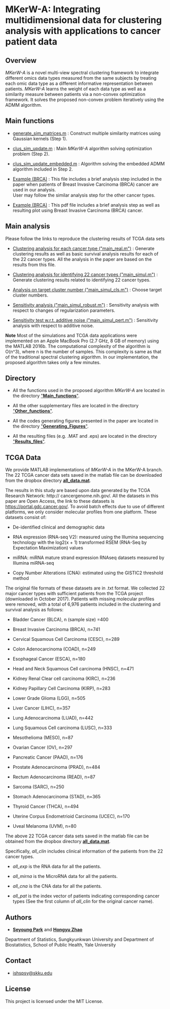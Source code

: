 # MKerW-A: Integrating multidimensional data for clustering analysis with applications to cancer patient data



## Overview

*MKerW-A* is a novel multi-view spectral clustering framework to integrate different omics data types measured from the same subjects by treating each omic data type as a different informative representation between patients. *MKerW-A* learns the weight of each data type as well as a similarity measure between patients via a non-convex optimization framework. It solves the proposed non-convex problem iteratively using the ADMM algorithm.


## Main functions

- [generate_sim_matrices.m](https://github.com/ishspsy/MKerW-A/blob/master/Main_functions/generate_sim_matrices.m)
: Construct multiple similarity matrices using Gaussian kernels (Step 1).

- [clus_sim_update.m](https://github.com/ishspsy/MKerW-A/blob/master/Main_functions/clus_sim_update.m)
: Main *MKerW-A* algorithm solving optimization problem (Step 2).

- [clus_sim_update_embedded.m](https://github.com/ishspsy/MKerW-A/blob/master/Main_functions/clus_sim_update_embedded.m)
: Algorithm solving the embedded ADMM algorithm included in Step 2.

- [Example (BRCA)](https://github.com/ishspsy/MKerW-A/blob/master/example_BRCA.m)
: This file includes a brief analysis step included in the paper when patients of Breast Invasive Carcinoma (BRCA) cancer are used in our analysis.  
User may follow the similar analysis step for the other cancer types.

- [Example (BRCA)](https://github.com/ishspsy/MKerW-A/blob/master/example_BRCA.pdf)
: This pdf file includes a brief analysis step as well as resulting plot using Breast Invasive Carcinoma (BRCA) cancer.



## Main analysis

Please follow the links to reproduce the clustering results of TCGA data sets

-  [Clustering analysis for each cancer type ("main_real.m")](https://github.com/ishspsy/MKerW-A/blob/master/main_real.m)
: Generate clustering results as well as basic survival analysis results for each of the 22 cancer types. All the analysis in the paper are based on
the results from this file.

-  [Clustering analysis for identifying 22 cancer types ("main_simul.m")](https://github.com/ishspsy/MKerW-A/blob/master/main_simul.m)
: Generate clustering results related to identifying 22 cancer types.

-  [Analysis on target cluster number ("main_simul_cls.m")](https://github.com/ishspsy/MKerW-A/blob/master/main_simul_cls.m)
: Choose target cluster numbers.

-  [Sensitivity analysis ("main_simul_robust.m")](https://github.com/ishspsy/MKerW-A/blob/master/main_simul_robust.m)
: Sensitivity analysis with respect to changes of regularization parameters.

-  [Sensitivity test w.r.t. additive noise ("main_simul_pert.m")](https://github.com/ishspsy/MKerW-A/blob/master/main_simul_pert.m)
: Sensitivity analysis with respect to additive noise.


**Note** Most of the simulations and TCGA data applications were implemented on an Apple MacBook Pro (2.7 GHz, 8 GB of memory) using the MATLAB 2016b. 
The computational complexity of the algorithm is O(n^3), where n is the number of samples. This complexity is same as that of the traditional spectral clustering algorithm. 
In our implementation, the proposed algorithm takes only a few minutes.





## Directory

- All the functions used in the proposed algorithm *MKerW-A* are located in the directory ["**Main_functions**"](https://github.com/ishspsy/MKerW-A/tree/master/Main_functions).

- All the other supplementary files are located in the directory ["**Other_functions**"](https://github.com/ishspsy/MKerW-A/tree/master/Other_functions).

- All the codes generating figures presented in the paper are located in the directory ["**Generating_Figures**"](https://github.com/ishspsy/MKerW-A/tree/master/Generating_Figures).

- All the resulting files (e.g. .MAT and .eps) are located in the directory ["**Results_files**"](https://github.com/ishspsy/MKerW-A/tree/master/Resulting_files).





## TCGA Data

We provide MATLAB implementations of *MKerW-A* in the MKerW-A branch. The 22 TCGA cancer data sets saved in the matlab file can be downloaded from the dropbox directory [**all_data.mat**](https://www.dropbox.com/s/v22fx0j2gnpeta6/all_data.mat?dl=0). 


The results in this study are based upon data generated by the TCGA Research Network: http://
cancergenome.nih.gov/. All the datasets in this paper are Open Access, the link to these
datasets is https://portal.gdc.cancer.gov/. To avoid batch effects due to use of different platforms,
we only consider molecular profiles from one platform. These datasets consist of:


- De-identified clinical and demographic data

- RNA expression (RNA-seq V2): measured using the Illumina sequencing technology with the log2(x + 1) transformed RSEM (RNA-Seq by Expectation Maximization) values

- miRNA: miRNA mature strand expression RNAseq datasets measured by Illumina miRNA-seq

- Copy Number Alterations (CNA): estimated using the GISTIC2 threshold method


The original file formats of these datasets are in .txt format. We collected 22 major cancer types
with sufficient patients from the TCGA project (downloaded in October 2017). Patients with
missing molecular profiles were removed, with a total of 6,976 patients included in the clustering
and survival analysis as follows:

- Bladder Cancer (BLCA), n (sample size) =400

- Breast Invasive Carcinoma (BRCA), n=741

- Cervical Squamous Cell Carcinoma (CESC), n=289

- Colon Adenocarcinoma (COAD), n=249

- Esophageal Cancer (ESCA), n=180

- Head and Neck Squamous Cell carcinoma (HNSC), n=471

- Kidney Renal Clear cell carcinoma (KIRC), n=236

- Kidney Papillary Cell Carcinoma (KIRP), n=283

- Lower Grade Glioma (LGG), n=505

- Liver Cancer (LIHC), n=357

- Lung Adenocarcinoma (LUAD), n=442

- Lung Squamous Cell carcinoma (LUSC), n=333

- Mesothelioma (MESO), n=87

- Ovarian Cancer (OV), n=297

- Pancreatic Cancer (PAAD), n=176

- Prostate Adenocarcinoma (PRAD), n=484

- Rectum Adenocarcinoma (READ), n=87

- Sarcoma (SARC), n=250

- Stomach Adenocarcinoma (STAD), n=365

- Thyroid Cancer (THCA), n=494

- Uterine Corpus Endometrioid Carcinoma (UCEC), n=170

- Uveal Melanoma (UVM), n=80




The above 22 TCGA cancer data sets saved in the matlab file can be obtained from the dropbox directory [**all_data.mat**](https://www.dropbox.com/s/v22fx0j2gnpeta6/all_data.mat?dl=0). 

Specifically, *all_clin* includes clinical information of the patients from the 22 cancer types.

- *all_exp* is the RNA data for all the patients.

- *all_mirna* is the MicroRNA data for all the patients.

- *all_cna* is the CNA data for all the patients.

- *all_pat* is the index vector of patients indicating corresponding cancer types (See the first column of *all_clin* for the original cancer name).



## Authors

* [**Seyoung Park**](http://people.yale.edu/search/seyoung_park.profile) and   [**Hongyu Zhao**](https://publichealth.yale.edu/biostat/people/hongyu_zhao.profile)

 Department of Statistics, Sungkyunkwan University and
 Department of Biostatistics, School of Public Health, Yale University


## Contact

* ishspsy@skku.edu

## License

This project is licensed under the MIT License.




